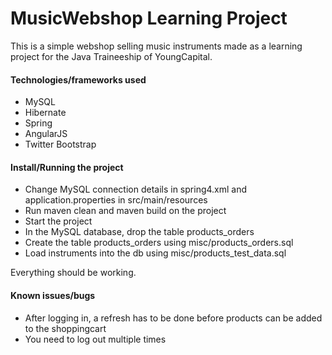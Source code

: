 # MusicWebshop Learning Project

This is a simple webshop selling music instruments made as a learning project for the Java Traineeship of YoungCapital.

#### Technologies/frameworks used
- MySQL
- Hibernate
- Spring
- AngularJS
- Twitter Bootstrap

#### Install/Running the project
- Change MySQL connection details in spring4.xml and application.properties in src/main/resources
- Run maven clean and maven build on the project
- Start the project
- In the MySQL database, drop the table products_orders
- Create the table products_orders using misc/products_orders.sql
- Load instruments into the db using misc/products_test_data.sql

Everything should be working.

#### Known issues/bugs
- After logging in, a refresh has to be done before products can be added to the shoppingcart
- You need to log out multiple times

